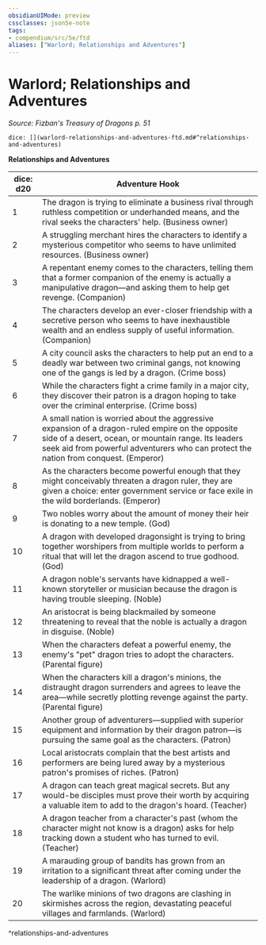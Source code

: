 ```yaml
---
obsidianUIMode: preview
cssclasses: json5e-note
tags:
- compendium/src/5e/ftd
aliases: ["Warlord; Relationships and Adventures"]
---
```

# Warlord; Relationships and Adventures
*Source: Fizban's Treasury of Dragons p. 51* 

`dice: [](warlord-relationships-and-adventures-ftd.md#^relationships-and-adventures)`

**Relationships and Adventures**

| dice: d20 | Adventure Hook |
|-----------|----------------|
| 1 | The dragon is trying to eliminate a business rival through ruthless competition or underhanded means, and the rival seeks the characters' help. (Business owner) |
| 2 | A struggling merchant hires the characters to identify a mysterious competitor who seems to have unlimited resources. (Business owner) |
| 3 | A repentant enemy comes to the characters, telling them that a former companion of the enemy is actually a manipulative dragon—and asking them to help get revenge. (Companion) |
| 4 | The characters develop an ever-closer friendship with a secretive person who seems to have inexhaustible wealth and an endless supply of useful information. (Companion) |
| 5 | A city council asks the characters to help put an end to a deadly war between two criminal gangs, not knowing one of the gangs is led by a dragon. (Crime boss) |
| 6 | While the characters fight a crime family in a major city, they discover their patron is a dragon hoping to take over the criminal enterprise. (Crime boss) |
| 7 | A small nation is worried about the aggressive expansion of a dragon-ruled empire on the opposite side of a desert, ocean, or mountain range. Its leaders seek aid from powerful adventurers who can protect the nation from conquest. (Emperor) |
| 8 | As the characters become powerful enough that they might conceivably threaten a dragon ruler, they are given a choice: enter government service or face exile in the wild borderlands. (Emperor) |
| 9 | Two nobles worry about the amount of money their heir is donating to a new temple. (God) |
| 10 | A dragon with developed dragonsight is trying to bring together worshipers from multiple worlds to perform a ritual that will let the dragon ascend to true godhood. (God) |
| 11 | A dragon noble's servants have kidnapped a well-known storyteller or musician because the dragon is having trouble sleeping. (Noble) |
| 12 | An aristocrat is being blackmailed by someone threatening to reveal that the noble is actually a dragon in disguise. (Noble) |
| 13 | When the characters defeat a powerful enemy, the enemy's "pet" dragon tries to adopt the characters. (Parental figure) |
| 14 | When the characters kill a dragon's minions, the distraught dragon surrenders and agrees to leave the area—while secretly plotting revenge against the party. (Parental figure) |
| 15 | Another group of adventurers—supplied with superior equipment and information by their dragon patron—is pursuing the same goal as the characters. (Patron) |
| 16 | Local aristocrats complain that the best artists and performers are being lured away by a mysterious patron's promises of riches. (Patron) |
| 17 | A dragon can teach great magical secrets. But any would-be disciples must prove their worth by acquiring a valuable item to add to the dragon's hoard. (Teacher) |
| 18 | A dragon teacher from a character's past (whom the character might not know is a dragon) asks for help tracking down a student who has turned to evil. (Teacher) |
| 19 | A marauding group of bandits has grown from an irritation to a significant threat after coming under the leadership of a dragon. (Warlord) |
| 20 | The warlike minions of two dragons are clashing in skirmishes across the region, devastating peaceful villages and farmlands. (Warlord) |
^relationships-and-adventures